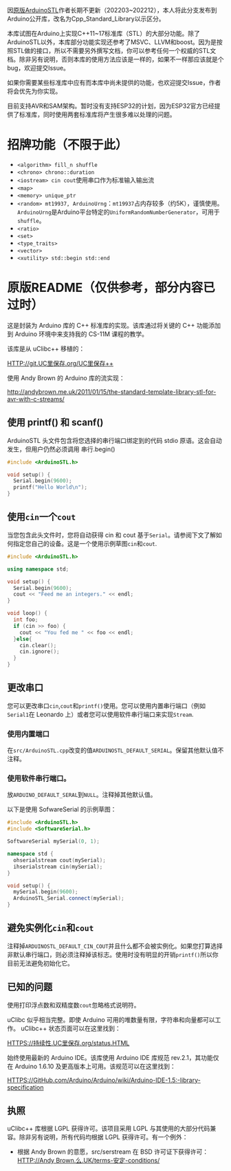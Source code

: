 因[原版ArduinoSTL](https://github.com/mike-matera/ArduinoSTL)作者长期不更新（202203~202212），本人将此分支发布到Arduino公开库，改名为Cpp_Standard_Library以示区分。

本库试图在Arduino上实现C++11~17标准库（STL）的大部分功能。除了ArduinoSTL以外，本库部分功能实现还参考了MSVC、LLVM和boost。因为是按照STL做的接口，所以不需要另外撰写文档，你可以参考任何一个权威的STL文档。除非另有说明，否则本库的使用方法应该是一样的，如果不一样那应该就是个bug，欢迎提交Issue。

如果你需要某些标准库中应有而本库中尚未提供的功能，也欢迎提交Issue，作者将会优先为你实现。

目前支持AVR和SAM架构。暂时没有支持ESP32的计划，因为ESP32官方已经提供了标准库，同时使用两套标准库将产生很多难以处理的问题。

# 招牌功能（不限于此）

-   `<algorithm> fill_n shuffle`
-   `<chrono> chrono::duration`
-   `<iostream> cin cout`使用串口作为标准输入输出流
-   `<map>`
-   `<memory> unique_ptr`
-   `<random> mt19937, ArduinoUrng`：`mt19937`占内存较多（约5K），谨慎使用。`ArduinoUrng`是Arduino平台特定的`UniformRandomNumberGenerator`，可用于`shuffle`。
-   `<ratio>`
-   `<set>`
-   `<type_traits>`
-   `<vector>`
-   `<xutility> std::begin std::end`

# 原版README（仅供参考，部分内容已过时）

这是封装为 Arduino 库的 C++ 标准库的实现。该库通过将关键的 C++ 功能添加到 Arduino 环境中来支持我的 CS-11M 课程的教学。

该库是从 uClibc++ 移植的：

[HTTP://git.UC里保存.org/UC里保存++](http://git.uclibc.org/uClibc++)

使用 Andy Brown 的 Arduino 库的流实现：

<http://andybrown.me.uk/2011/01/15/the-standard-template-library-stl-for-avr-with-c-streams/>

## 使用 printf() 和 scanf()

ArduinoSTL 头文件包含将您选择的串行端口绑定到的代码
stdio 原语。这会自动发生，但用户仍然必须调用
串行.begin()

```c++
#include <ArduinoSTL.h>

void setup() {
  Serial.begin(9600); 
  printf("Hello World\n");
}
```

## 使用`cin`一个`cout`

当您包含此头文件时，您将自动获得 cin 和 cout 基于`Serial`。请参阅下文了解如何指定您自己的设备。这是一个使用示例草图`cin`和`cout`.

```c++
#include <ArduinoSTL.h>

using namespace std;

void setup() {
  Serial.begin(9600);
  cout << "Feed me an integers." << endl;
}

void loop() {
  int foo;
  if (cin >> foo) { 
    cout << "You fed me " << foo << endl;
  }else{
    cin.clear();
    cin.ignore();
  }
}
```

## 更改串口

您可以更改串口`cin`,`cout`和`printf()`使用。您可以使用内置串行端口（例如`Serial1`在 Leonardo 上）或者您可以使用软件串行端口来实现`Stream`.

### 使用内置端口

在`src/ArduinoSTL.cpp`改变的值`ARDUINOSTL_DEFAULT_SERIAL`。保留其他默认值不注释。

### 使用软件串行端口。

放`ARDUINO_DEFAULT_SERAL`到`NULL`。注释掉其他默认值。

以下是使用 SofwareSerial 的示例草图：

```c++
#include <ArduinoSTL.h>
#include <SoftwareSerial.h>

SoftwareSerial mySerial(0, 1);

namespace std { 
  ohserialstream cout(mySerial);
  ihserialstream cin(mySerial);
}

void setup() {
  mySerial.begin(9600);
  ArduinoSTL_Serial.connect(mySerial);
}
```

## 避免实例化`cin`和`cout`

注释掉`ARDUINOSTL_DEFAULT_CIN_COUT`并且什么都不会被实例化。如果您打算选择非默认串行端口，则必须注释掉该标志。使用时没有明显的开销`printf()`所以你目前无法避免初始化它。

## 已知的问题

使用打印浮点数和双精度数`cout`忽略格式说明符。

uClibc 似乎相当完整。即使 Arduino 可用的堆数量有限，字符串和向量都可以工作。 uClibc++ 状态页面可以在这里找到：

[HTTPS://持续性.UC里保存.org/status.HTML](https://cxx.uclibc.org/status.html)

始终使用最新的 Arduino IDE。该库使用 Arduino IDE 库规范 rev.2.1，其功能仅在 Arduino 1.6.10 及更高版本上可用。该规范可以在这里找到：

[HTTPS://GitHub.com/Arduino/Arduino/wiki/Arduino-IDE-1.5:-library-specification](https://github.com/arduino/Arduino/wiki/Arduino-IDE-1.5:-Library-specification)

## 执照

uClibc++ 库根据 LGPL 获得许可。该项目采用 LGPL 与其使用的大部分代码兼容。除非另有说明，所有代码均根据 LGPL 获得许可。有一个例外：

-   根据 Andy Brown 的意愿，src/serstream 在 BSD 许可证下获得许可：[HTTP://Andy Brown.么.UK/terms-安定-conditions/](http://andybrown.me.uk/terms-and-conditions/)
